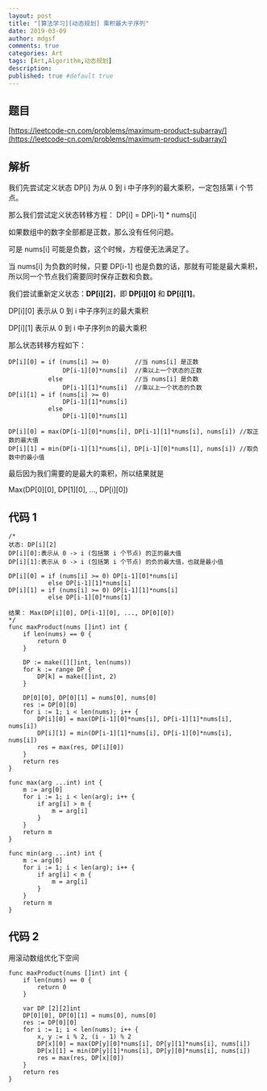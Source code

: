 ```yaml
---
layout: post
title: "[算法学习][动态规划] 乘积最大子序列"
date: 2019-03-09
author: mdgsf
comments: true
categories: Art
tags: [Art,Algorithm,动态规划]
description:
published: true #default true
---
```


## 题目

[https://leetcode-cn.com/problems/maximum-product-subarray/](https://leetcode-cn.com/problems/maximum-product-subarray/)

## 解析

我们先尝试定义状态 DP[i] 为从 0 到 i 中子序列的最大乘积，一定包括第 i 个节点。

那么我们尝试定义状态转移方程： DP[i] = DP[i-1] * nums[i]

如果数组中的数字全部都是正数，那么没有任何问题。

可是 nums[i] 可能是负数，这个时候，方程便无法满足了。

当 nums[i] 为负数的时候，只要 DP[i-1] 也是负数的话，那就有可能是最大乘积，所以同一个节点我们需要同时保存正数和负数。

我们尝试重新定义状态：**DP[i][2]**，即 **DP[i][0]** 和 **DP[i][1]**。

DP[i][0] 表示从 0 到 i 中子序列`正`的最大乘积

DP[i][1] 表示从 0 到 i 中子序列`负`的最大乘积

那么状态转移方程如下：

```
DP[i][0] = if (nums[i] >= 0)       //当 nums[i] 是正数
               DP[i-1][0]*nums[i]  //乘以上一个状态的正数
           else                    //当 nums[i] 是负数
               DP[i-1][1]*nums[i]  //乘以上一个状态的负数
DP[i][1] = if (nums[i] >= 0)
               DP[i-1][1]*nums[i]
           else
               DP[i-1][0]*nums[1]
```

```
DP[i][0] = max(DP[i-1][0]*nums[i], DP[i-1][1]*nums[i], nums[i]) //取正数的最大值
DP[i][1] = min(DP[i-1][1]*nums[i], DP[i-1][0]*nums[1], nums[i]) //取负数中的最小值
```

最后因为我们需要的是最大的乘积，所以结果就是

Max(DP[0][0], DP[1][0], ..., DP[i][0])

## 代码 1

```golang
/*
状态: DP[i][2]
DP[i][0]:表示从 0 -> i (包括第 i 个节点) 的正的最大值
DP[i][1]:表示从 0 -> i (包括第 i 个节点) 的负的最大值，也就是最小值

DP[i][0] = if (nums[i] >= 0) DP[i-1][0]*nums[i]
           else DP[i-1][1]*nums[i]
DP[i][1] = if (nums[i] >= 0) DP[i-1][1]*nums[i]
           else DP[i-1][0]*nums[1]

结果： Max(DP[i][0], DP[i-1][0], ..., DP[0][0])
*/
func maxProduct(nums []int) int {
    if len(nums) == 0 {
        return 0
    }

    DP := make([][]int, len(nums))
    for k := range DP {
        DP[k] = make([]int, 2)
    }

    DP[0][0], DP[0][1] = nums[0], nums[0]
    res := DP[0][0]
    for i := 1; i < len(nums); i++ {
        DP[i][0] = max(DP[i-1][0]*nums[i], DP[i-1][1]*nums[i], nums[i])
        DP[i][1] = min(DP[i-1][1]*nums[i], DP[i-1][0]*nums[i], nums[i])
        res = max(res, DP[i][0])
    }
    return res
}

func max(arg ...int) int {
    m := arg[0]
    for i := 1; i < len(arg); i++ {
        if arg[i] > m {
            m = arg[i]
        }
    }
    return m
}

func min(arg ...int) int {
    m := arg[0]
    for i := 1; i < len(arg); i++ {
        if arg[i] < m {
            m = arg[i]
        }
    }
    return m
}
```

## 代码 2

用滚动数组优化下空间

```golang
func maxProduct(nums []int) int {
    if len(nums) == 0 {
        return 0
    }

    var DP [2][2]int
    DP[0][0], DP[0][1] = nums[0], nums[0]
    res := DP[0][0]
    for i := 1; i < len(nums); i++ {
        x, y := i % 2, (i - 1) % 2
        DP[x][0] = max(DP[y][0]*nums[i], DP[y][1]*nums[i], nums[i])
        DP[x][1] = min(DP[y][1]*nums[i], DP[y][0]*nums[i], nums[i])
        res = max(res, DP[x][0])
    }
    return res
}
```